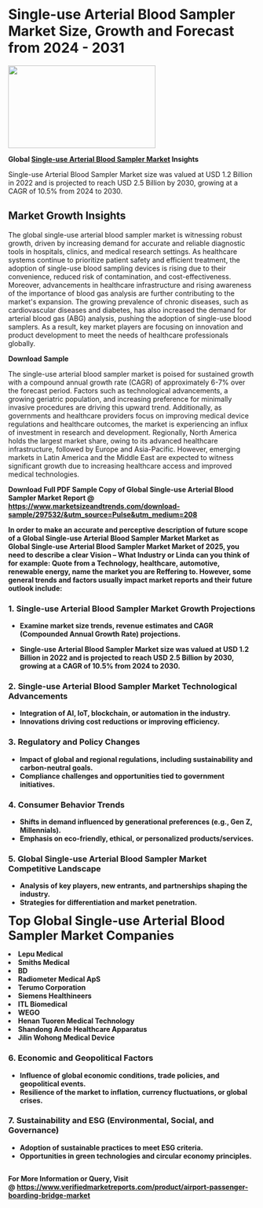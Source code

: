 <H1>Single-use Arterial Blood Sampler Market Size, Growth and Forecast from 2024 - 2031</H1><img class="aligncenter size-medium wp-image-584254" src="https://thirdeyenews.in/wp-content/uploads/2024/09/Global-Market-Research-300x168.jpeg" alt="" width="300" height="168" /><p><strong>Global&nbsp;<a href="https://www.marketsizeandtrends.com/download-sample/297532/&amp;utm_source=Pulse&amp;utm_medium=208">Single-use Arterial Blood Sampler Market</a> Insights</strong></p><p>Single-use Arterial Blood Sampler Market size was valued at USD 1.2 Billion in 2022 and is projected to reach USD 2.5 Billion by 2030, growing at a CAGR of 10.5% from 2024 to 2030.</p><p><h2>Market Growth Insights</h2> <p>The global single-use arterial blood sampler market is witnessing robust growth, driven by increasing demand for accurate and reliable diagnostic tools in hospitals, clinics, and medical research settings. As healthcare systems continue to prioritize patient safety and efficient treatment, the adoption of single-use blood sampling devices is rising due to their convenience, reduced risk of contamination, and cost-effectiveness. Moreover, advancements in healthcare infrastructure and rising awareness of the importance of blood gas analysis are further contributing to the market's expansion. The growing prevalence of chronic diseases, such as cardiovascular diseases and diabetes, has also increased the demand for arterial blood gas (ABG) analysis, pushing the adoption of single-use blood samplers. As a result, key market players are focusing on innovation and product development to meet the needs of healthcare professionals globally.</p> <p><strong>Download Sample</strong></p> <p>The single-use arterial blood sampler market is poised for sustained growth with a compound annual growth rate (CAGR) of approximately 6-7% over the forecast period. Factors such as technological advancements, a growing geriatric population, and increasing preference for minimally invasive procedures are driving this upward trend. Additionally, as governments and healthcare providers focus on improving medical device regulations and healthcare outcomes, the market is experiencing an influx of investment in research and development. Regionally, North America holds the largest market share, owing to its advanced healthcare infrastructure, followed by Europe and Asia-Pacific. However, emerging markets in Latin America and the Middle East are expected to witness significant growth due to increasing healthcare access and improved medical technologies.</p> <p><strong></p><p><span class=""><strong>Download Full PDF Sample Copy of Global Single-use Arterial Blood Sampler Market Report</strong> @ <a href="https://www.marketsizeandtrends.com/download-sample/297532/&amp;utm_source=Pulse&amp;utm_medium=208" target="_blank">https://www.marketsizeandtrends.com/download-sample/297532/&amp;utm_source=Pulse&amp;utm_medium=208</a></span></p><p>In order to make an accurate and perceptive description of future scope of a Global&nbsp;Single-use Arterial Blood Sampler Market Market as Global&nbsp;Single-use Arterial Blood Sampler Market Market of 2025, you need to describe a clear Vision &ndash; What Industry or Linda can you think of for example: Quote from a Technology, healthcare, automotive, renewable energy, name the market you are Reffering to. However, some general trends and factors usually impact market reports and their future outlook include:</p><h3>1.&nbsp;<strong>Single-use Arterial Blood Sampler Market Growth Projections</strong></h3><ul><li>Examine market size trends, revenue estimates and CAGR (Compounded Annual Growth Rate) projections.</li><li><p>Single-use Arterial Blood Sampler Market size was valued at USD 1.2 Billion in 2022 and is projected to reach USD 2.5 Billion by 2030, growing at a CAGR of 10.5% from 2024 to 2030.</p></li></ul><h3>2.&nbsp;<strong>Single-use Arterial Blood Sampler Market Technological Advancements</strong></h3><ul><li>Integration of AI, IoT, blockchain, or automation in the industry.</li><li>Innovations driving cost reductions or improving efficiency.</li></ul><h3>3.&nbsp;<strong>Regulatory and Policy Changes</strong></h3><ul><li>Impact of global and regional regulations, including sustainability and carbon-neutral goals.</li><li>Compliance challenges and opportunities tied to government initiatives.</li></ul><h3>4.&nbsp;<strong>Consumer Behavior Trends</strong></h3><ul><li>Shifts in demand influenced by generational preferences (e.g., Gen Z, Millennials).</li><li>Emphasis on eco-friendly, ethical, or personalized products/services.</li></ul><h3>5.&nbsp;<strong>Global Single-use Arterial Blood Sampler Market Competitive Landscape</strong></h3><ul><li>Analysis of key players, new entrants, and partnerships shaping the industry.</li><li>Strategies for differentiation and market penetration.</li></ul><p data-pm-slice="1 1 []"><span style="color: inherit; font-family: inherit; font-size: 25px;">Top Global Single-use Arterial Blood Sampler Market Companies</span></p><div class="" data-test-id=""><p><li>Lepu Medical</li><li> Smiths Medical</li><li> BD</li><li> Radiometer Medical ApS</li><li> Terumo Corporation</li><li> Siemens Healthineers</li><li> ITL Biomedical</li><li> WEGO</li><li> Henan Tuoren Medical Technology</li><li> Shandong Ande Healthcare Apparatus</li><li> Jilin Wohong Medical Device</li></p></div><h3>6.&nbsp;<strong>Economic and Geopolitical Factors</strong></h3><ul><li>Influence of global economic conditions, trade policies, and geopolitical events.</li><li>Resilience of the market to inflation, currency fluctuations, or global crises.</li></ul><h3>7.&nbsp;<strong>Sustainability and ESG (Environmental, Social, and Governance)</strong></h3><ul><li>Adoption of sustainable practices to meet ESG criteria.</li><li>Opportunities in green technologies and circular economy principles.</li></ul><h2><strong style="font-size: 14px;">For More Information or Query, Visit @&nbsp;</strong><a style="background-color: #ffffff; font-size: 14px;" href="https://www.marketsizeandtrends.com/report/single-use-arterial-blood-sampler-market/" target="_blank">https://www.verifiedmarketreports.com/product/airport-passenger-boarding-bridge-market</a></h2>
